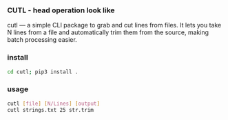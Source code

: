 ### CUTL - head operation look like
cutl — a simple CLI package to grab and cut lines from files. It lets you take N lines from a file and automatically trim them from the source, making batch processing easier.

### install
```bash
cd cutl; pip3 install .
```

### usage
```bash
cutl [file] [N/Lines] [output]
cutl strings.txt 25 str.trim
 ```
 


